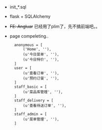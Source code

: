 - init\_\*.sql
- flask + SQLAlchemy
- ~~FE: Angluar~~ 已经用了plim了，先不搞前端吧。。
- page compeleting..

        anonymous = [
            ('Home', ''),
            (u'今日菜单', ''),
            (u'今日特价', ''),
        ]
        user = [
            (u'查看订单', ''),
            (u'预约订餐', ''),
        ]
        staff_basic = [
            (u'菜品库管理', ''),
        ]
        staff_delivery = [
            (u'查看待送订单', ''),
        ]
        staff_admin = [
            (u'菜单管理', ''),
        ]
